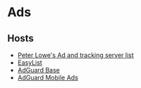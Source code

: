 # Ads
## Hosts
- [Peter Lowe's Ad and tracking server list](https://pgl.yoyo.org/adservers/serverlist.php?hostformat=hosts&showintro=1&mimetype=plaintext)
- [EasyList](https://easylist.to)
- [AdGuard Base](https://github.com/AdguardTeam/AdguardFilters)
- [AdGuard Mobile Ads](https://github.com/AdguardTeam/AdguardFilters)

